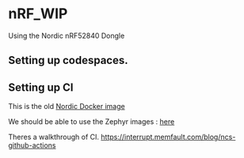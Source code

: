 # nRF_WIP
Using the Nordic nRF52840 Dongle

## Setting up codespaces. 

## Setting up CI 
This is the old [Nordic Docker image](https://github.com/NordicPlayground/nrf-docker?tab=readme-ov-file)

We should be able to use the Zephyr images :
[here](https://github.com/zephyrproject-rtos/docker-image/pkgs/container/ci)

Theres a walkthrough of CI. 
https://interrupt.memfault.com/blog/ncs-github-actions
